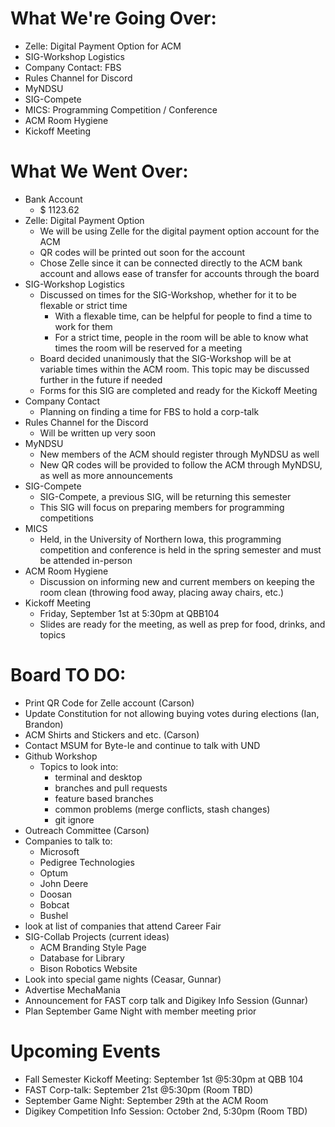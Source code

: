 # What We're Going Over:
- Zelle: Digital Payment Option for ACM
- SIG-Workshop Logistics
- Company Contact: FBS
- Rules Channel for Discord
- MyNDSU
- SIG-Compete
- MICS: Programming Competition / Conference
- ACM Room Hygiene
- Kickoff Meeting
    
# What We Went Over:
- Bank Account
    - $ 1123.62
- Zelle: Digital Payment Option
    - We will be using Zelle for the digital payment option account for the ACM
    - QR codes will be printed out soon for the account
    - Chose Zelle since it can be connected directly to the ACM bank account and allows ease of transfer for accounts through the board
- SIG-Workshop Logistics
    - Discussed on times for the SIG-Workshop, whether for it to be flexable or strict time
        - With a flexable time, can be helpful for people to find a time to work for them
        - For a strict time, people in the room will be able to know what times the room will be reserved for a meeting
    - Board decided unanimously that the SIG-Workshop will be at variable times within the ACM room. This topic may be discussed further in the future if needed
    - Forms for this SIG are completed and ready for the Kickoff Meeting
- Company Contact
    - Planning on finding a time for FBS to hold a corp-talk
- Rules Channel for the Discord
    - Will be written up very soon
- MyNDSU
    - New members of the ACM should register through MyNDSU as well
    - New QR codes will be provided to follow the ACM through MyNDSU, as well as more announcements
- SIG-Compete
    - SIG-Compete, a previous SIG, will be returning this semester
    - This SIG will focus on preparing members for programming competitions
- MICS
    - Held, in the University of Northern Iowa, this programming competition and conference is held in the spring semester and must be attended in-person
- ACM Room Hygiene
    - Discussion on informing new and current members on keeping the room clean (throwing food away, placing away chairs, etc.)
- Kickoff Meeting
    - Friday, September 1st at 5:30pm at QBB104
    - Slides are ready for the meeting, as well as prep for food, drinks, and topics
    

# Board TO DO:  
- Print QR Code for Zelle account (Carson)
- Update Constitution for not allowing buying votes during elections (Ian, Brandon)
- ACM Shirts and Stickers and etc. (Carson)
- Contact MSUM for Byte-le and continue to talk with UND
- Github Workshop
    - Topics to look into:
        - terminal and desktop
        - branches and pull requests
        - feature based branches
        - common problems (merge conflicts, stash changes)
        - git ignore
- Outreach Committee (Carson)
- Companies to talk to:
    - Microsoft
    - Pedigree Technologies
    - Optum
    - John Deere
    - Doosan 
    - Bobcat
    - Bushel
- look at list of companies that attend Career Fair
- SIG-Collab Projects (current ideas)
    - ACM Branding Style Page
    - Database for Library
    - Bison Robotics Website
- Look into special game nights (Ceasar, Gunnar)
- Advertise MechaMania
- Announcement for FAST corp talk and Digikey Info Session (Gunnar)
- Plan September Game Night with member meeting prior


# Upcoming Events
- Fall Semester Kickoff Meeting: September 1st @5:30pm at QBB 104
- FAST Corp-talk: September 21st @5:30pm (Room TBD)
- September Game Night: September 29th at the ACM Room
- Digikey Competition Info Session: October 2nd, 5:30pm (Room TBD)
